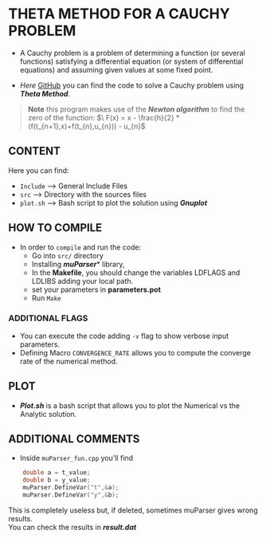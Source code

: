 # THETA METHOD FOR A CAUCHY PROBLEM

- A Cauchy problem is a problem of determining a function (or several functions) satisfying a differential equation (or system of differential equations) and assuming given values at some fixed point.

- *Here* [GitHub](https://github.com/NiccoloF/pacs-challenge/tree/main/firstAssignment) you can find the code to solve a Cauchy problem using ***Theta Method***.    
> **Note** this program makes use of the ***Newton algorithm*** to find the zero of the function:
$\ F(x) = x - \frac{h}{2} * (f(t_{n+1},x)+f(t_{n},u_{n})) - u_{n}$

## CONTENT

Here you can find:  
- ```Include``` --> General Include Files  
- ```src``` --> Directory with the sources files  
- ```plot.sh``` --> Bash script to plot the solution using ***Gnuplot***  

## HOW TO COMPILE

- In order to ```compile``` and run the code: 
    - Go into ```src/``` directory
    - Installing ***muParser**** library,
    - In the **Makefile**, you should change the variables LDFLAGS and LDLIBS adding your local path.
    - set your parameters in **parameters.pot**
    - Run ```Make```

### ADDITIONAL FLAGS

- You can execute the code adding ```-v``` flag to show verbose input parameters.
- Defining Macro ```CONVERGENCE_RATE``` allows you to compute the converge rate of the numerical method. 

## PLOT

- ***Plot.sh*** is a bash script that allows you to plot the Numerical vs the Analytic solution.

## ADDITIONAL COMMENTS 
- Inside ```muParser_fun.cpp``` you'll find 
``` cpp
    double a = t_value;  
    double b = y_value;  
    muParser.DefineVar("t",&a);  
    muParser.DefineVar("y",&b);    
```
 This is completely useless but, if deleted, sometimes muParser gives wrong results.  
 You can check the results in ***result.dat***
